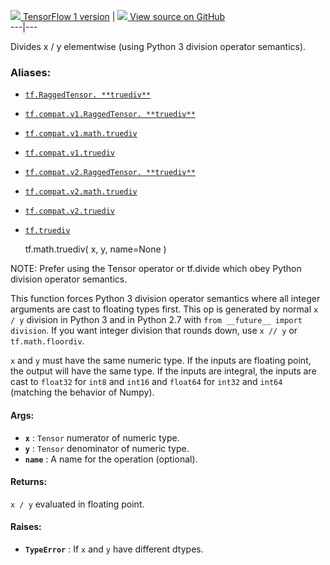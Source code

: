 [ ![](https://tensorflow.google.cn/images/tf_logo_32px.png) TensorFlow 1
version](/versions/r1.15/api_docs/python/tf/math/truediv) |  [
![](https://tensorflow.google.cn/images/GitHub-Mark-32px.png) View source on
GitHub
](https://github.com/tensorflow/tensorflow/blob/r2.0/tensorflow/python/ops/math_ops.py#L1036-L1066)  
---|---  
  
Divides x / y elementwise (using Python 3 division operator semantics).

### Aliases:

  * [`tf.RaggedTensor. **truediv**`](/api_docs/python/tf/RaggedTensor#__truediv__)
  * [`tf.compat.v1.RaggedTensor. **truediv**`](/api_docs/python/tf/RaggedTensor#__truediv__)
  * [`tf.compat.v1.math.truediv`](/api_docs/python/tf/math/truediv)
  * [`tf.compat.v1.truediv`](/api_docs/python/tf/math/truediv)
  * [`tf.compat.v2.RaggedTensor. **truediv**`](/api_docs/python/tf/RaggedTensor#__truediv__)
  * [`tf.compat.v2.math.truediv`](/api_docs/python/tf/math/truediv)
  * [`tf.compat.v2.truediv`](/api_docs/python/tf/math/truediv)
  * [`tf.truediv`](/api_docs/python/tf/math/truediv)

    
    
    tf.math.truediv(
        x,
        y,
        name=None
    )
    

NOTE: Prefer using the Tensor operator or tf.divide which obey Python division
operator semantics.

This function forces Python 3 division operator semantics where all integer
arguments are cast to floating types first. This op is generated by normal `x
/ y` division in Python 3 and in Python 2.7 with `from __future__ import
division`. If you want integer division that rounds down, use `x // y` or
`tf.math.floordiv`.

`x` and `y` must have the same numeric type. If the inputs are floating point,
the output will have the same type. If the inputs are integral, the inputs are
cast to `float32` for `int8` and `int16` and `float64` for `int32` and `int64`
(matching the behavior of Numpy).

#### Args:

  * **`x`** : `Tensor` numerator of numeric type.
  * **`y`** : `Tensor` denominator of numeric type.
  * **`name`** : A name for the operation (optional).

#### Returns:

`x / y` evaluated in floating point.

#### Raises:

  * **`TypeError`** : If `x` and `y` have different dtypes.

